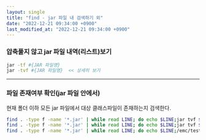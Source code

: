 ```yaml
---
layout: single
title: "find - jar 파일 내 검색하기 외"
date: "2022-12-21 09:34:00 +0900"
last_modified_at: "2022-12-21 09:34:00 +0900"
---
```


### 압축풀지 않고 jar 파일 내역(리스트)보기

```bash
jar -tf #{JAR 파일명}
jar -tvf #{JAR 파일명}  << 상세히 보기
```
----


### 파일 존재여부 확인(jar 파일 안에서)

현재 폴더 이하 모든 jar 파일에서 대상 클래스파일이 존재하는지 검색한다.

```bash
find . -type f -name '*.jar' | while read LINE; do echo $LINE;jar tvf $LINE | grep "클래스명";done
find . -type f -name '*.jar' | while read LINE; do echo $LINE;jar tvf $LINE | grep "Param.class";done
find . -type f -name '*.jar' | while read LINE; do echo $LINE;/emc/test/jdk7/bin/jar tvf $LINE | grep "Param.class";done
```

